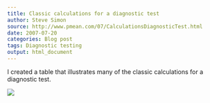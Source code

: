 ```yaml
---
title: Classic calculations for a diagnostic test
author: Steve Simon
source: http://www.pmean.com/07/CalculationsDiagnosticTest.html
date: 2007-07-20
categories: Blog post
tags: Diagnostic testing
output: html_document
---
```


I created a table that illustrates many of the classic calculations for
a diagnostic test.

<!---More--->

![](http://www.pmean.com/images/images/07/CalculationsDiagnosticTest01.gif)

